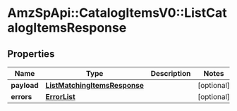 # AmzSpApi::CatalogItemsV0::ListCatalogItemsResponse

## Properties
Name | Type | Description | Notes
------------ | ------------- | ------------- | -------------
**payload** | [**ListMatchingItemsResponse**](ListMatchingItemsResponse.md) |  | [optional] 
**errors** | [**ErrorList**](ErrorList.md) |  | [optional] 

